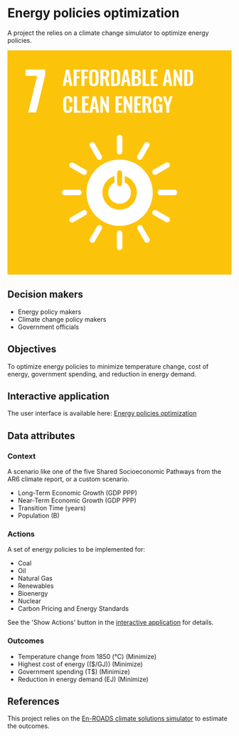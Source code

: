 # Energy policies optimization

A project the relies on a climate change simulator to optimize energy policies.

[![Goal 7](../images/sdgs/E-WEB-Goal-07.png)](../goals/goal_07.md)

## Decision makers

- Energy policy makers
- Climate change policy makers
- Government officials

## Objectives

To optimize energy policies to minimize temperature change, cost of energy, government spending, and reduction in energy demand.

## Interactive application

The user interface is available here: [Energy policies optimization](https://climatechange.evolution.ml/)

## Data attributes

### Context

A scenario like one of the five Shared Socioeconomic Pathways from the AR6 climate report,
or a custom scenario.

- Long-Term Economic Growth (GDP PPP)
- Near-Term Economic Growth (GDP PPP)
- Transition Time (years)
- Population (B)

### Actions

A set of energy policies to be implemented for:
- Coal
- Oil
- Natural Gas
- Renewables
- Bioenergy
- Nuclear
- Carbon Pricing and Energy Standards

See the 'Show Actions' button in the [interactive application](https://climatechange.evolution.ml/) for details.

### Outcomes

- Temperature change from 1850 (°C) (Minimize)
- Highest cost of energy (($/GJ)) (Minimize)
- Government spending (T$) (Minimize)
- Reduction in energy demand (EJ) (Minimize)

## References

This project relies on the [En-ROADS climate solutions simulator](https://www.climateinteractive.org/en-roads/) to estimate the outcomes.